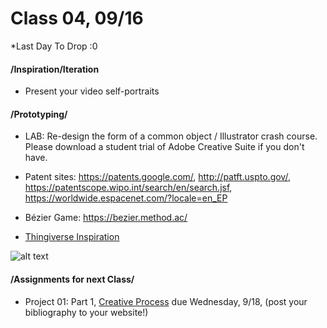 # Class 04, 09/16

*Last Day To Drop :0 

#### /Inspiration/Iteration

* Present your video self-portraits 


#### /Prototyping/

* LAB: Re-design the form of a common object / Illustrator crash course. Please download a student trial of Adobe Creative Suite if you don't have.

* Patent sites: https://patents.google.com/, http://patft.uspto.gov/, https://patentscope.wipo.int/search/en/search.jsf, https://worldwide.espacenet.com/?locale=en_EP 
* Bézier Game: https://bezier.method.ac/
* [Thingiverse Inspiration](https://www.thingiverse.com/search?q=laser+cut&dwh=95c647b67ba28a)

![alt text](https://github.com/KitMcDermott/DM6053-Ideation-and-Prototyping-SP19-McDermott/blob/master/scamper.png "Scamper")


#### /Assignments for next Class/

* Project 01: Part 1, [Creative Process](creative_process.md) due Wednesday, 9/18, (post your bibliography to your website!)
